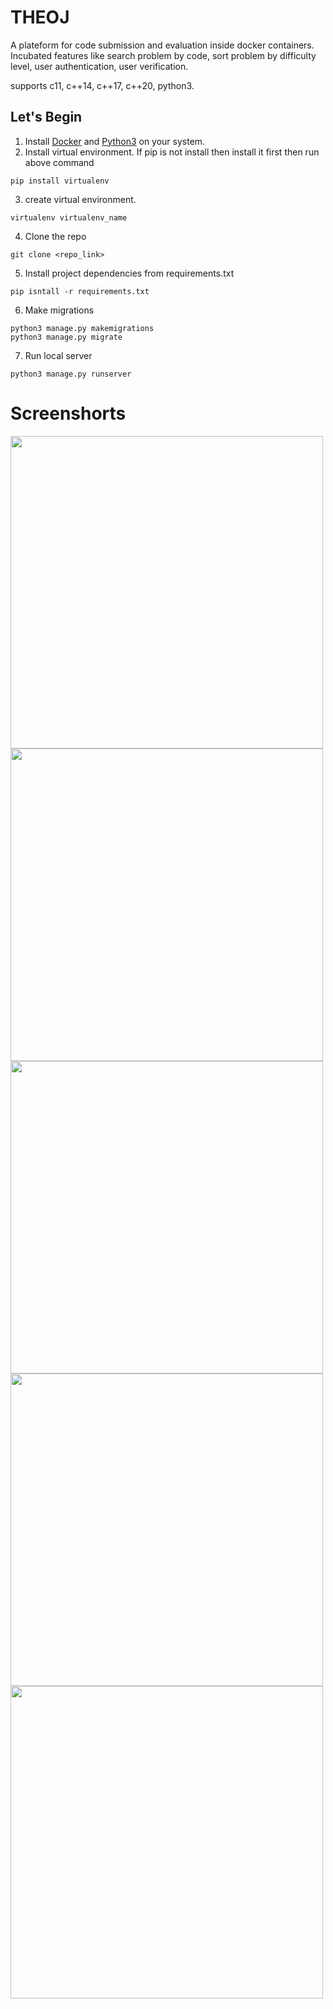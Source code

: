 # THEOJ

A plateform for code submission and evaluation inside docker containers. Incubated features like search problem by code, sort problem by difficulty level, user authentication, user verification.

supports c11, c++14, c++17, c++20, python3.

## Let's Begin

1. Install [Docker](https://docs.docker.com/engine/install/) and [Python3](https://www.python.org/downloads/) on your system.
2. Install virtual environment. If pip is not install then install it first then run above command
```
pip install virtualenv
```
3. create virtual environment.
```
virtualenv virtualenv_name
```
4. Clone the repo
```
git clone <repo_link>
```
5. Install project dependencies from requirements.txt
```
pip isntall -r requirements.txt
```
6. Make migrations
```
python3 manage.py makemigrations
python3 manage.py migrate
```
7. Run local server
```
python3 manage.py runserver
```

# Screenshorts

<img src="https://user-images.githubusercontent.com/78424052/180066929-69826064-1ceb-49cd-aefd-3e531a007d44.png" width="500">
<img src="https://user-images.githubusercontent.com/78424052/180066911-786f5e46-f53b-4df4-876b-98580bc28095.png" width="500">  
<img src="https://user-images.githubusercontent.com/78424052/180066916-ca4478a6-c91d-4676-b3c2-ba9a21f62af6.png" width="500">
<img src="https://user-images.githubusercontent.com/78424052/180066920-5e58de73-38e7-4ead-b6c4-206ff91895d8.png" width="500">  
<img src="https://user-images.githubusercontent.com/78424052/180066925-f3df1311-d733-4b1a-b47d-b1fc65a26730.png" width="500">
